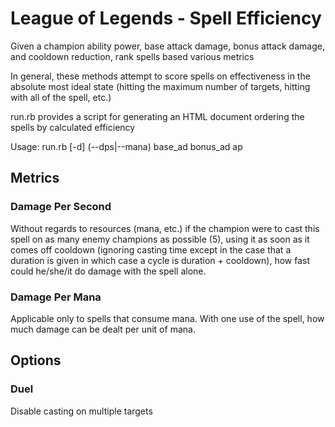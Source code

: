 # League of Legends - Spell Efficiency

Given a champion ability power, base attack damage, bonus attack damage, and cooldown reduction, rank spells based various metrics

In general, these methods attempt to score spells on effectiveness in the absolute most ideal state (hitting the maximum number of targets, hitting with all of the spell, etc.)

run.rb provides a script for generating an HTML document ordering the spells by calculated efficiency

Usage: run.rb \[-d\] (--dps|--mana) base_ad bonus_ad ap

## Metrics

### Damage Per Second

Without regards to resources (mana, etc.) if the champion were to cast this spell on as many enemy champions as possible (5), using it as soon as it comes off cooldown (ignoring casting time except in the case that a duration is given in which case a cycle is duration + cooldown), how fast could he/she/it do damage with the spell alone.

### Damage Per Mana

Applicable only to spells that consume mana. With one use of the spell, how much damage can be dealt per unit of mana.

## Options

### Duel

Disable casting on multiple targets

